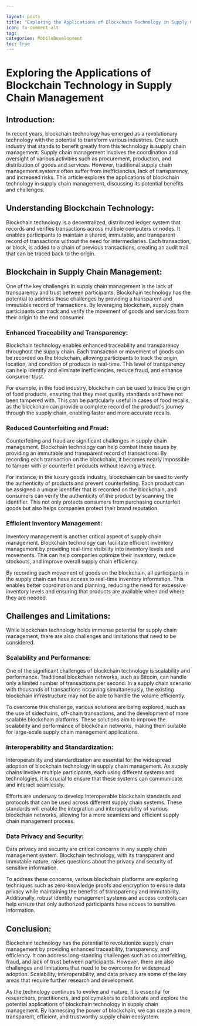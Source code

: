 ```yaml
---

layout: posts
title: "Exploring the Applications of Blockchain Technology in Supply Chain Management"
icon: fa-comment-alt
tag:      
categories: MobileDevelopment
toc: true
---
```




# Exploring the Applications of Blockchain Technology in Supply Chain Management

## Introduction:

In recent years, blockchain technology has emerged as a revolutionary technology with the potential to transform various industries. One such industry that stands to benefit greatly from this technology is supply chain management. Supply chain management involves the coordination and oversight of various activities such as procurement, production, and distribution of goods and services. However, traditional supply chain management systems often suffer from inefficiencies, lack of transparency, and increased risks. This article explores the applications of blockchain technology in supply chain management, discussing its potential benefits and challenges.

## Understanding Blockchain Technology:

Blockchain technology is a decentralized, distributed ledger system that records and verifies transactions across multiple computers or nodes. It enables participants to maintain a shared, immutable, and transparent record of transactions without the need for intermediaries. Each transaction, or block, is added to a chain of previous transactions, creating an audit trail that can be traced back to the origin.

## Blockchain in Supply Chain Management:

One of the key challenges in supply chain management is the lack of transparency and trust between participants. Blockchain technology has the potential to address these challenges by providing a transparent and immutable record of transactions. By leveraging blockchain, supply chain participants can track and verify the movement of goods and services from their origin to the end consumer.

### Enhanced Traceability and Transparency:

Blockchain technology enables enhanced traceability and transparency throughout the supply chain. Each transaction or movement of goods can be recorded on the blockchain, allowing participants to track the origin, location, and condition of products in real-time. This level of transparency can help identify and eliminate inefficiencies, reduce fraud, and enhance consumer trust.

For example, in the food industry, blockchain can be used to trace the origin of food products, ensuring that they meet quality standards and have not been tampered with. This can be particularly useful in cases of food recalls, as the blockchain can provide a complete record of the product's journey through the supply chain, enabling faster and more accurate recalls.

### Reduced Counterfeiting and Fraud:

Counterfeiting and fraud are significant challenges in supply chain management. Blockchain technology can help combat these issues by providing an immutable and transparent record of transactions. By recording each transaction on the blockchain, it becomes nearly impossible to tamper with or counterfeit products without leaving a trace.

For instance, in the luxury goods industry, blockchain can be used to verify the authenticity of products and prevent counterfeiting. Each product can be assigned a unique identifier that is recorded on the blockchain, and consumers can verify the authenticity of the product by scanning the identifier. This not only protects consumers from purchasing counterfeit goods but also helps companies protect their brand reputation.

### Efficient Inventory Management:

Inventory management is another critical aspect of supply chain management. Blockchain technology can facilitate efficient inventory management by providing real-time visibility into inventory levels and movements. This can help companies optimize their inventory, reduce stockouts, and improve overall supply chain efficiency.

By recording each movement of goods on the blockchain, all participants in the supply chain can have access to real-time inventory information. This enables better coordination and planning, reducing the need for excessive inventory levels and ensuring that products are available when and where they are needed.

## Challenges and Limitations:

While blockchain technology holds immense potential for supply chain management, there are also challenges and limitations that need to be considered.

### Scalability and Performance:

One of the significant challenges of blockchain technology is scalability and performance. Traditional blockchain networks, such as Bitcoin, can handle only a limited number of transactions per second. In a supply chain scenario with thousands of transactions occurring simultaneously, the existing blockchain infrastructure may not be able to handle the volume efficiently.

To overcome this challenge, various solutions are being explored, such as the use of sidechains, off-chain transactions, and the development of more scalable blockchain platforms. These solutions aim to improve the scalability and performance of blockchain networks, making them suitable for large-scale supply chain management applications.

### Interoperability and Standardization:

Interoperability and standardization are essential for the widespread adoption of blockchain technology in supply chain management. As supply chains involve multiple participants, each using different systems and technologies, it is crucial to ensure that these systems can communicate and interact seamlessly.

Efforts are underway to develop interoperable blockchain standards and protocols that can be used across different supply chain systems. These standards will enable the integration and interoperability of various blockchain networks, allowing for a more seamless and efficient supply chain management process.

### Data Privacy and Security:

Data privacy and security are critical concerns in any supply chain management system. Blockchain technology, with its transparent and immutable nature, raises questions about the privacy and security of sensitive information.

To address these concerns, various blockchain platforms are exploring techniques such as zero-knowledge proofs and encryption to ensure data privacy while maintaining the benefits of transparency and immutability. Additionally, robust identity management systems and access controls can help ensure that only authorized participants have access to sensitive information.

## Conclusion:

Blockchain technology has the potential to revolutionize supply chain management by providing enhanced traceability, transparency, and efficiency. It can address long-standing challenges such as counterfeiting, fraud, and lack of trust between participants. However, there are also challenges and limitations that need to be overcome for widespread adoption. Scalability, interoperability, and data privacy are some of the key areas that require further research and development.

As the technology continues to evolve and mature, it is essential for researchers, practitioners, and policymakers to collaborate and explore the potential applications of blockchain technology in supply chain management. By harnessing the power of blockchain, we can create a more transparent, efficient, and trustworthy supply chain ecosystem.